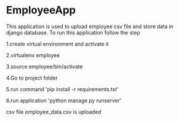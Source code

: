 # EmployeeApp
This application is used to upload employee csv file and store data in django database. To run this application follow the step

1.create virtual environment and activate it

2.virtualenv employee

3.source employee/bin/activate

4.Go to project folder

5.run command 'pip install -r requirements.txt'

6.run application 'python manage.py runserver'

csv file employee_data.csv is uploaded

